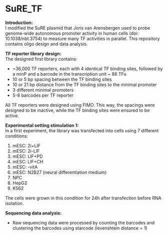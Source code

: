 # SuRE_TF

**Introduction:**\
I modified the SuRE plasmid that Joris van Arensbergen used to probe genome-wide autonomous promoter activity in human cells (doi: 10.1038/nbt.3754) to measure many TF activities in parallel. This repository contains oligo design and data analysis.

**TF reporter library design:**\
The designed first library contains:
- ~36,000 TF reporters, each with 4 identical TF binding sites, followed by a minP and a barcode in the transcription unit
~ 86 TFs
- 10 or 5 bp spacing between the TF binding sites
- 10 or 21 bp distance from the TF binding sites to the minimal promoter
- 3 different minimal promoters
- 5-8 barcodes per TF reporter

All TF reporters were designed using FIMO. This way, the spacings were designed to be inactive, while the TF binding sites were ensured to be active.

**Experimental setting stimulation 1:**\
In a first experiment, the library was transfected into cells using 7 different conditions:
1. mESC: 2i+LIF
2. mESC: 2i-LIF
3. mESC: LIF+PD
4. mESC: LIF+CH
5. mESC: -vitA
6. mESC: N2B27 (neural differentiation medium)
7. NPC
8. HepG2
9. K562

The cells were grown in this condition for 24h after transfection before RNA isolation.

**Sequencing data analysis:**
- Raw sequencing data were processed by counting the barcodes and clustering the barcodes using starcode (levenshtein distance = 1)
